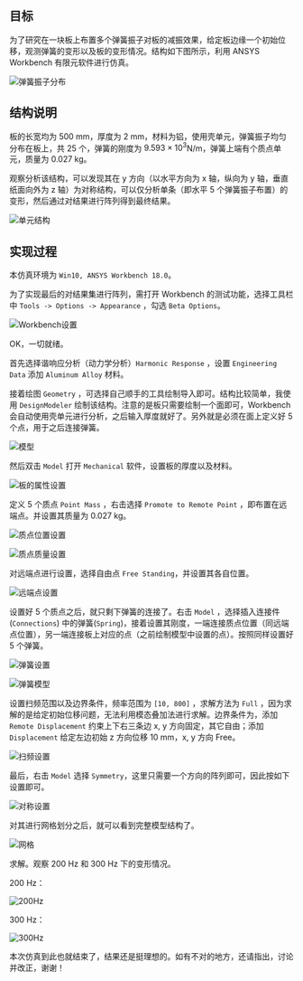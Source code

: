 ## 目标

为了研究在一块板上布置多个弹簧振子对板的减振效果，给定板边缘一个初始位移，观测弹簧的变形以及板的变形情况。结构如下图所示，利用 ANSYS Workbench 有限元软件进行仿真。

![弹簧振子分布](https://gitee.com/kivenc/chaos/raw/master/upload_images/20200505185323.png)

<!--more-->

## 结构说明

板的长宽均为 500 mm，厚度为 2 mm，材料为铝，使用壳单元，弹簧振子均匀分布在板上，共 25 个，弹簧的刚度为 $9.593\times 10^3​$ N/m，弹簧上端有个质点单元，质量为 0.027 kg。

观察分析该结构，可以发现其在 y 方向（以水平方向为 x 轴，纵向为 y 轴，垂直纸面向外为 z 轴）为对称结构，可以仅分析单条（即水平 5 个弹簧振子布置）的变形，然后通过对结果进行阵列得到最终结果。

![单元结构](https://gitee.com/kivenc/chaos/raw/master/upload_images/20200505185527.png)

## 实现过程

本仿真环境为 `Win10, ANSYS Workbench 18.0`。

为了实现最后的对结果集进行阵列，需打开 Workbench 的测试功能，选择工具栏中 `Tools -> Options -> Appearance` ，勾选 `Beta Options`。

![Workbench设置](https://gitee.com/kivenc/chaos/raw/master/upload_images/20200505185555.png)

OK，一切就绪。

首先选择谐响应分析（动力学分析）`Harmonic Response` ，设置 `Engineering Data` 添加 `Aluminum Alloy` 材料。

接着绘图 `Geometry` ，可选择自己顺手的工具绘制导入即可。结构比较简单，我使用 `DesignModeler` 绘制该结构。注意的是板只需要绘制一个面即可，Workbench 会自动使用壳单元进行分析，之后输入厚度就好了。另外就是必须在面上定义好 5 个点，用于之后连接弹簧。

![模型](https://gitee.com/kivenc/chaos/raw/master/upload_images/20200505185624.png)

然后双击 `Model` 打开 `Mechanical` 软件，设置板的厚度以及材料。

![板的属性设置](https://gitee.com/kivenc/chaos/raw/master/upload_images/20200505185700.png)

定义 5 个质点 `Point Mass` ，右击选择 `Promote to Remote Point` ，即布置在远端点。并设置其质量为 0.027 kg。

![质点位置设置](https://gitee.com/kivenc/chaos/raw/master/upload_images/20200505185755.png)

![质点质量设置](https://gitee.com/kivenc/chaos/raw/master/upload_images/20200505185834.png)

对远端点进行设置，选择自由点 `Free Standing`，并设置其各自位置。

![远端点设置](https://gitee.com/kivenc/chaos/raw/master/upload_images/20200505185856.png)

设置好 5 个质点之后，就只剩下弹簧的连接了。右击 `Model` ，选择插入连接件(`Connections`) 中的弹簧(`Spring`)，接着设置其刚度，一端连接质点位置（同远端点位置），另一端连接板上对应的点（之前绘制模型中设置的点）。按照同样设置好 5 个弹簧。

![弹簧设置](https://gitee.com/kivenc/chaos/raw/master/upload_images/20200505185937.png)

![弹簧模型](https://gitee.com/kivenc/chaos/raw/master/upload_images/20200505190000.png)

设置扫频范围以及边界条件，频率范围为 `[10, 800]` ，求解方法为 `Full` ，因为求解的是给定初始位移问题，无法利用模态叠加法进行求解。边界条件为，添加 `Remote Displacement` 约束上下右三条边 x, y 方向固定，其它自由；添加 `Displacement` 给定左边初始 z 方向位移 10 mm，x, y 方向 Free。

![扫频设置](https://gitee.com/kivenc/chaos/raw/master/upload_images/20200505190020.png)

最后，右击 `Model` 选择 `Symmetry`，这里只需要一个方向的阵列即可，因此按如下设置即可。

![对称设置](https://gitee.com/kivenc/chaos/raw/master/upload_images/20200505190033.png)

对其进行网格划分之后，就可以看到完整模型结构了。

![网格](https://gitee.com/kivenc/chaos/raw/master/upload_images/20200505190052.png)

求解。观察 200 Hz 和 300 Hz 下的变形情况。

200 Hz：

![200Hz](https://gitee.com/kivenc/chaos/raw/master/upload_images/20200505190105.gif)

300 Hz：

![300Hz](https://gitee.com/kivenc/chaos/raw/master/upload_images/20200505190118.gif)

本次仿真到此也就结束了，结果还是挺理想的。如有不对的地方，还请指出，讨论并改正，谢谢！
